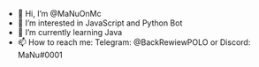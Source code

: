 - 👋 Hi, I’m @MaNuOnMc
- 👀 I’m interested in JavaScript and Python Bot
- 🌱 I’m currently learning Java
- 📫 How to reach me: Telegram: @BackRewiewPOLO or Discord: MaNu#0001
